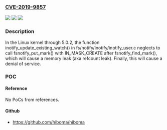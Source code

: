 ### [CVE-2019-9857](https://cve.mitre.org/cgi-bin/cvename.cgi?name=CVE-2019-9857)
![](https://img.shields.io/static/v1?label=Product&message=n%2Fa&color=blue)
![](https://img.shields.io/static/v1?label=Version&message=n%2Fa&color=blue)
![](https://img.shields.io/static/v1?label=Vulnerability&message=n%2Fa&color=brighgreen)

### Description

In the Linux kernel through 5.0.2, the function inotify_update_existing_watch() in fs/notify/inotify/inotify_user.c neglects to call fsnotify_put_mark() with IN_MASK_CREATE after fsnotify_find_mark(), which will cause a memory leak (aka refcount leak). Finally, this will cause a denial of service.

### POC

#### Reference
No PoCs from references.

#### Github
- https://github.com/hiboma/hiboma


